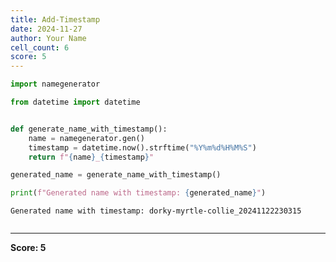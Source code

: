 ```yaml
---
title: Add-Timestamp
date: 2024-11-27
author: Your Name
cell_count: 6
score: 5
---
```


```python
import namegenerator

```


```python
from datetime import datetime



```


```python
def generate_name_with_timestamp():
    name = namegenerator.gen()
    timestamp = datetime.now().strftime("%Y%m%d%H%M%S")
    return f"{name}_{timestamp}"


```


```python
generated_name = generate_name_with_timestamp()

```


```python
print(f"Generated name with timestamp: {generated_name}")
```

    Generated name with timestamp: dorky-myrtle-collie_20241122230315



```python

```


---
**Score: 5**
